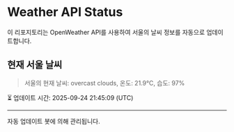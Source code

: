 
# Weather API Status

이 리포지토리는 OpenWeather API를 사용하여 서울의 날씨 정보를 자동으로 업데이트합니다.

## 현재 서울 날씨
> 서울의 현재 날씨: overcast clouds, 온도: 21.9°C, 습도: 97%

⏳ 업데이트 시간: 2025-09-24 21:45:09 (UTC)

---
자동 업데이트 봇에 의해 관리됩니다.
